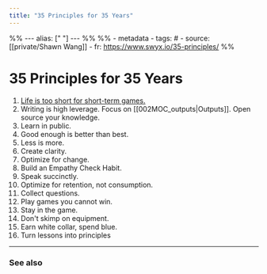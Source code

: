 ```yaml
---
title: "35 Principles for 35 Years"
---
```

%% ---
alias: [" "]
--- %%
%% - metadata
	- tags: #
	- source: [[private/Shawn Wang]]
	- fr: https://www.swyx.io/35-principles/
%%

# 35 Principles for 35 Years
1. [Life is too short for short-term games.](https://twitter.com/swyx/status/1281424520100737025?ref_src=twsrc%5Etfw%7Ctwcamp%5Etweetembed%7Ctwterm%5E1281424520100737025%7Ctwgr%5E%7Ctwcon%5Es1_&ref_url=https%3A%2F%2Fwww.swyx.io%2F35-principles)
2. Writing is high leverage. Focus on [[002MOC_outputs|Outputs]]. Open source your knowledge. 
3. Learn in public.
4. Good enough is better than best.
5. Less is more.
6. Create clarity.
7. Optimize for change.
8. Build an Empathy Check Habit.
9. Speak succinctly.
10. Optimize for retention, not consumption.
11. Collect questions. 
12. Play games you cannot win.
13. Stay in the game. 
14. Don't skimp on equipment.
15. Earn white collar, spend blue.
16. Turn lessons into principles

-------------
### See also